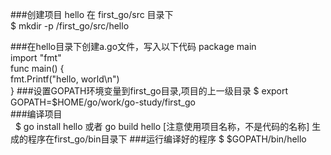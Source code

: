 ###创建项目 hello 在 first_go/src 目录下  
    $ mkdir -p /first_go/src/hello  

###在hello目录下创建a.go文件，写入以下代码 
    package main  
    import "fmt"  
    func main() {  
      fmt.Printf("hello, world\n")  
    }
###设置GOPATH环境变量到first_go目录,项目的上一级目录
    $ export GOPATH=$HOME/go/work/go-study/first_go  
###编译项目  
    $ go install hello 或者 go build hello [注意使用项目名称，不是代码的名称] 
  生成的程序在first_go/bin目录下
###运行编译好的程序
    $ $GOPATH/bin/hello
